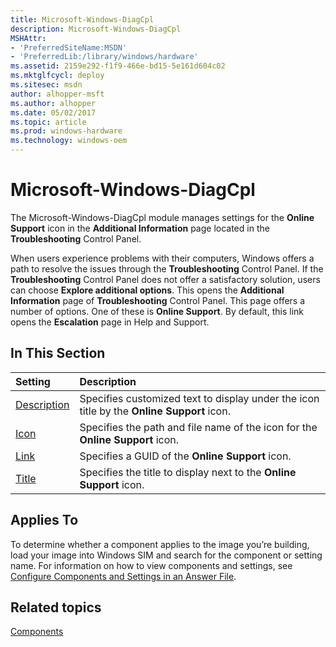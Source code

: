 ```yaml
---
title: Microsoft-Windows-DiagCpl
description: Microsoft-Windows-DiagCpl
MSHAttr:
- 'PreferredSiteName:MSDN'
- 'PreferredLib:/library/windows/hardware'
ms.assetid: 2159e292-f1f9-466e-bd15-5e161d604c02
ms.mktglfcycl: deploy
ms.sitesec: msdn
author: alhopper-msft
ms.author: alhopper
ms.date: 05/02/2017
ms.topic: article
ms.prod: windows-hardware
ms.technology: windows-oem
---
```

# Microsoft-Windows-DiagCpl

The Microsoft-Windows-DiagCpl module manages settings for the **Online Support** icon in the **Additional Information** page located in the **Troubleshooting** Control Panel.

When users experience problems with their computers, Windows offers a path to resolve the issues through the **Troubleshooting** Control Panel. If the **Troubleshooting** Control Panel does not offer a satisfactory solution, users can choose **Explore additional options**. This opens the **Additional Information** page of **Troubleshooting** Control Panel. This page offers a number of options. One of these is **Online Support**. By default, this link opens the **Escalation** page in Help and Support.

## In This Section

| Setting                 | Description                                                                           |
|:------------------------|:--------------------------------------------------------------------------------------|
| [Description](microsoft-windows-diagcpl-description.md) | Specifies customized text to display under the icon title by the <strong>Online Support</strong> icon. |
| [Icon](microsoft-windows-diagcpl-icon.md) | Specifies the path and file name of the icon for the <strong>Online Support</strong> icon. |
| [Link](microsoft-windows-diagcpl-link.md) | Specifies a GUID of the <strong>Online Support</strong> icon. |
| [Title](microsoft-windows-diagcpl-title.md) | Specifies the title to display next to the <strong>Online Support</strong> icon. |

## Applies To

To determine whether a component applies to the image you’re building, load your image into Windows SIM and search for the component or setting name. For information on how to view components and settings, see [Configure Components and Settings in an Answer File](https://docs.microsoft.com/en-us/windows-hardware/customize/desktop/wsim/configure-components-and-settings-in-an-answer-file).

## Related topics

[Components](components-b-unattend.md)
